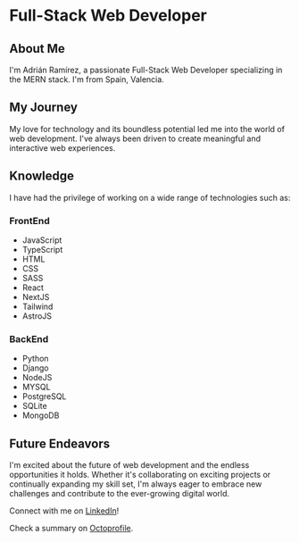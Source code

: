 # Full-Stack Web Developer
## About Me

I'm Adrián Ramírez, a passionate Full-Stack Web Developer specializing in the MERN stack. I'm from Spain, Valencia.

## My Journey

My love for technology and its boundless potential led me into the world of web development. I've always been driven to create meaningful and interactive web experiences.

## Knowledge

I have had the privilege of working on a wide range of technologies such as:

### FrontEnd
- JavaScript
- TypeScript
- HTML
- CSS
- SASS
- React
- NextJS
- Tailwind
- AstroJS

### BackEnd
- Python
- Django
- NodeJS
- MYSQL
- PostgreSQL
- SQLite
- MongoDB

## Future Endeavors

I'm excited about the future of web development and the endless opportunities it holds. Whether it's collaborating on exciting projects or continually expanding my skill set, I'm always eager to embrace new challenges and contribute to the ever-growing digital world.

Connect with me on [LinkedIn](https://www.linkedin.com/in/adrian-ramirez-galera/)!

Check a summary on [Octoprofile](https://octoprofile.vercel.app/user?id=AdrianRgGit).

